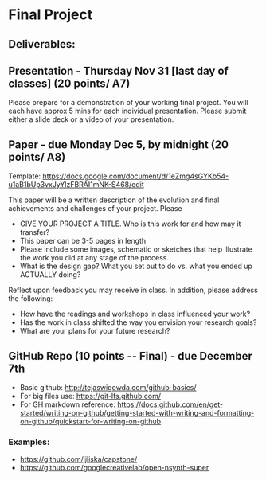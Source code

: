 # Final Project

## Deliverables:

## Presentation - Thursday Nov 31 [last day of classes] (20 points/ A7)
Please prepare for a demonstration of your working final project. You will each have approx 5 mins for each individual presentation. Please submit either a slide deck or a video of your presentation.

## Paper - due Monday Dec 5, by midnight (20 points/ A8)
Template: https://docs.google.com/document/d/1eZmg4sGYKb54-u1aB1bUp3vxJyYlzFBRAI1mNK-S468/edit

This paper will be a written description of the evolution and final achievements and challenges of your project. Please 
- GIVE YOUR PROJECT A TITLE. Who is this work for and how may it transfer?
- This paper can be 3-5 pages in length
- Please include some images, schematic or sketches that help illustrate the work you did at any stage of the process.
- What is the design gap? What you set out to do vs. what you ended up ACTUALLY doing?

Reflect upon feedback you may receive in class.
In addition, please address the following:
- How have the readings and workshops in class influenced your work?
- Has the work in class shifted the way you envision your research goals?
- What are your plans for your future research?

## GitHub Repo (10 points -- Final) - due December 7th

- Basic github: http://tejaswigowda.com/github-basics/ 
- For big files use: https://git-lfs.github.com/ 
- For GH markdown reference: https://docs.github.com/en/get-started/writing-on-github/getting-started-with-writing-and-formatting-on-github/quickstart-for-writing-on-github

### Examples:

- https://github.com/jjliska/capstone/
- https://github.com/googlecreativelab/open-nsynth-super 
